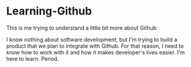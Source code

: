 # Learning-Github
This is me trying to understand a little bit more about Github

I know nothing about software development, but I'm trying to build a product that we plan to integrate with Github. For that reason, I need to know how to work with it and how it makes developer's lives easier. I'm here to learn. Period.
